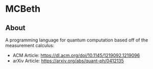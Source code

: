# MCBeth

## About

A programming language for quantum computation based off of the measurement calculus:

- ACM Article: https://dl.acm.org/doi/10.1145/1219092.1219096
- arXiv Article: https://arxiv.org/abs/quant-ph/0412135
